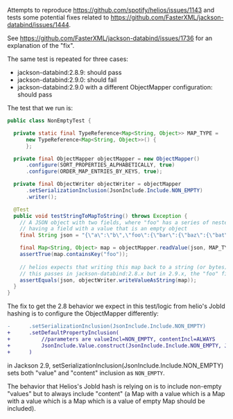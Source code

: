 Attempts to reproduce https://github.com/spotify/helios/issues/1143 and tests
some potential fixes related to
https://github.com/FasterXML/jackson-databind/issues/1444.

See https://github.com/FasterXML/jackson-databind/issues/1736 for an
explanation of the "fix".

The same test is repeated for three cases:

- jackson-databind:2.8.9: should pass
- jackson-databind:2.9.0: should fail
- jackson-databind:2.9.0 with a different ObjectMapper configuration: should pass

The test that we run is:

```java
public class NonEmptyTest {

  private static final TypeReference<Map<String, Object>> MAP_TYPE =
      new TypeReference<Map<String, Object>>() {
      };

  private final ObjectMapper objectMapper = new ObjectMapper()
      .configure(SORT_PROPERTIES_ALPHABETICALLY, true)
      .configure(ORDER_MAP_ENTRIES_BY_KEYS, true);

  private final ObjectWriter objectWriter = objectMapper
      .setSerializationInclusion(JsonInclude.Include.NON_EMPTY)
      .writer();

  @Test
  public void testStringToMapToString() throws Exception {
    // A JSON object with two fields, where "foo" has a series of nested fields with the leaf entry 
    // having a field with a value that is an empty object
    final String json = "{\"a\":\"b\",\"foo\":{\"bar\":{\"baz\":{\"bat\":{}}}}}";

    final Map<String, Object> map = objectMapper.readValue(json, MAP_TYPE);
    assertTrue(map.containsKey("foo"));
    
    // helios expects that writing this map back to a string (or bytes) will give the original input
    // this passes in jackson-databind:2.8.x but in 2.9.x, the "foo" field is omitted.
    assertEquals(json, objectWriter.writeValueAsString(map));
  }
}
```

The fix to get the 2.8 behavior we expect in this test/logic from helio's JobId
hashing is to configure the ObjectMapper differently:

```diff
-      .setSerializationInclusion(JsonInclude.Include.NON_EMPTY)
+      .setDefaultPropertyInclusion(
+          //parameters are valueIncl=NON_EMPTY, contentIncl=ALWAYS
+          JsonInclude.Value.construct(JsonInclude.Include.NON_EMPTY, JsonInclude.Include.ALWAYS)
+      )
```

in Jackson 2.9, setSerializationInclusion(JsonInclude.Include.NON_EMPTY) sets
both "value" and "content" inclusion as `NON_EMPTY`.

The behavior that Helios's JobId hash is relying on is to include non-empty
"values" but to always include "content" (a Map with a value which is a Map
with a value which is a Map which is a value of empty Map should be included).
